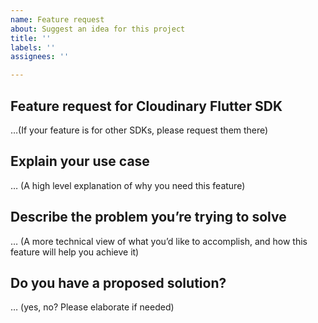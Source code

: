 ```yaml
---
name: Feature request
about: Suggest an idea for this project
title: ''
labels: ''
assignees: ''

---
```


## Feature request for Cloudinary Flutter SDK
…(If your feature is for other SDKs, please request them there)

## Explain your use case
… (A high level explanation of why you need this feature)

## Describe the problem you’re trying to solve
… (A more technical view of what you’d like to accomplish, and how this feature will help you achieve it)

## Do you have a proposed solution?
… (yes, no? Please elaborate if needed)
